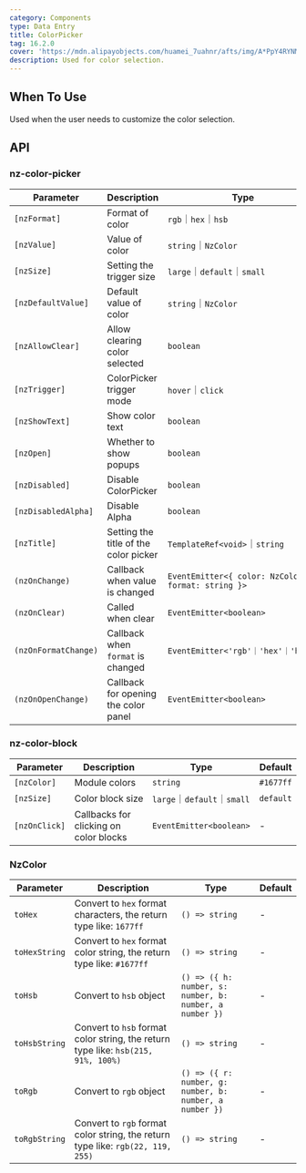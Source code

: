 ```yaml
---
category: Components
type: Data Entry
title: ColorPicker
tag: 16.2.0
cover: 'https://mdn.alipayobjects.com/huamei_7uahnr/afts/img/A*PpY4RYNM8UcAAAAAAAAAAAAADrJ8AQ/original'
description: Used for color selection.
---
```


## When To Use

Used when the user needs to customize the color selection.

## API

### nz-color-picker

| Parameter            | Description                           | Type                                               | Default   |
| -------------------- | ------------------------------------- | -------------------------------------------------- | --------- |
| `[nzFormat]`         | Format of color                       | `rgb`｜`hex`｜`hsb`                                | `hex`     |
| `[nzValue]`          | Value of color                        | `string`｜`NzColor`                                | -         |
| `[nzSize]`           | Setting the trigger size              | `large`｜`default`｜`small`                        | `default` |
| `[nzDefaultValue]`   | Default value of color                | `string`｜`NzColor`                                | `false`   |
| `[nzAllowClear]`     | Allow clearing color selected         | `boolean`                                          | `false`   |
| `[nzTrigger]`        | ColorPicker trigger mode              | `hover`｜`click`                                   | `click`   |
| `[nzShowText]`       | Show color text                       | `boolean`                                          | `false`   |
| `[nzOpen]`           | Whether to show popups                | `boolean`                                          | `false`   |
| `[nzDisabled]`       | Disable ColorPicker                   | `boolean`                                          | `false`   |
| `[nzDisabledAlpha]`  | Disable Alpha                         | `boolean`                                          | `false`   |
| `[nzTitle]`          | Setting the title of the color picker | `TemplateRef<void>`｜`string`                      | -         |
| `(nzOnChange)`       | Callback when value is changed        | `EventEmitter<{ color: NzColor; format: string }>` | -         |
| `(nzOnClear)`        | Called when clear                     | `EventEmitter<boolean>`                            | -         |
| `(nzOnFormatChange)` | Callback when `format` is changed     | `EventEmitter<'rgb'｜'hex'｜'hsb'>`                | -         |
| `(nzOnOpenChange)`   | Callback for opening the color panel  | `EventEmitter<boolean>`                            | -         |

### nz-color-block

| Parameter     | Description                            | Type                        | Default   |
| ------------- | -------------------------------------- | --------------------------- | --------- |
| `[nzColor]`   | Module colors                          | `string`                    | `#1677ff` |
| `[nzSize]`    | Color block size                       | `large`｜`default`｜`small` | `default` |
| `[nzOnClick]` | Callbacks for clicking on color blocks | `EventEmitter<boolean>`     | -         |

### NzColor

| Parameter     | Description                                                                       | Type                                                    | Default |
| ------------- | --------------------------------------------------------------------------------- | ------------------------------------------------------- | ------- |
| `toHex`       | Convert to `hex` format characters, the return type like: `1677ff`                | `() => string`                                          | -       |
| `toHexString` | Convert to `hex` format color string, the return type like: `#1677ff`             | `() => string`                                          | -       |
| `toHsb`       | Convert to `hsb` object                                                           | `() => ({ h: number, s: number, b: number, a number })` | -       |
| `toHsbString` | Convert to `hsb` format color string, the return type like: `hsb(215, 91%, 100%)` | `() => string`                                          | -       |
| `toRgb`       | Convert to `rgb` object                                                           | `() => ({ r: number, g: number, b: number, a number })` | -       |
| `toRgbString` | Convert to `rgb` format color string, the return type like: `rgb(22, 119, 255)`   | `() => string`                                          | -       |
